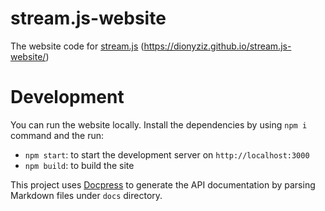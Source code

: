 # stream.js-website
The website code for [stream.js](https://github.com/dionyziz/stream.js)
(https://dionyziz.github.io/stream.js-website/)

# Development
You can run the website locally. Install the dependencies by using `npm i` command and the run:

- `npm start`: to start the development server on `http://localhost:3000`
- `npm build`: to build the site

This project uses [Docpress](https://github.com/docpress/docpress) to generate the API documentation by parsing Markdown files under `docs` directory.

